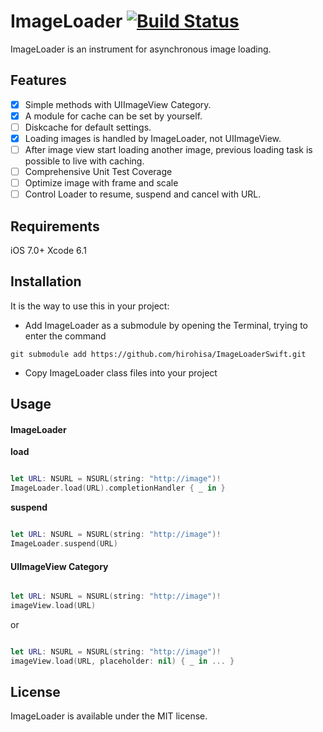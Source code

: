 ImageLoader [![Build Status](https://travis-ci.org/hirohisa/ImageLoaderSwift.svg)](https://travis-ci.org/hirohisa/ImageLoaderSwift)
===========

ImageLoader is an instrument for asynchronous image loading.

Features
----------

- [x] Simple methods with UIImageView Category.
- [x] A module for cache can be set by yourself.
- [ ] Diskcache for default settings.
- [x] Loading images is handled by ImageLoader, not UIImageView.
- [ ] After image view start loading another image, previous loading task is possible to live with caching.
- [ ] Comprehensive Unit Test Coverage
- [ ] Optimize image with frame and scale
- [ ] Control Loader to resume, suspend and cancel with URL.

Requirements
----------

iOS 7.0+
Xcode 6.1

Installation
----------

It is the way to use this in your project:

- Add ImageLoader as a submodule by opening the Terminal, trying to enter the command
```
git submodule add https://github.com/hirohisa/ImageLoaderSwift.git
```

- Copy ImageLoader class files into your project

Usage
----------

#### ImageLoader

**load**
```swift

let URL: NSURL = NSURL(string: "http://image")!
ImageLoader.load(URL).completionHandler { _ in }
```

**suspend**
```swift

let URL: NSURL = NSURL(string: "http://image")!
ImageLoader.suspend(URL)
```


#### UIImageView Category

```swift

let URL: NSURL = NSURL(string: "http://image")!
imageView.load(URL)
```

or

```swift

let URL: NSURL = NSURL(string: "http://image")!
imageView.load(URL, placeholder: nil) { _ in ... }
```


## License

ImageLoader is available under the MIT license.


